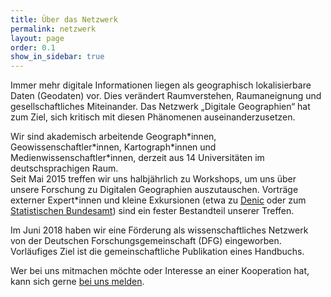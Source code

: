 ```yaml
---
title: Über das Netzwerk
permalink: netzwerk
layout: page
order: 0.1
show_in_sidebar: true
---
```


Immer mehr digitale Informationen liegen als geographisch lokalisierbare Daten (Geodaten) vor. Dies verändert Raumverstehen, Raumaneignung und gesellschaftliches Miteinander. Das Netzwerk „Digitale Geographien“ hat zum Ziel, sich kritisch mit diesen Phänomenen auseinanderzusetzen.

Wir sind akademisch arbeitende Geograph\*innen, Geowissenschaftler\*innen, Kartograph\*innen und Medienwissenschaftler\*innen, derzeit aus 14 Universitäten im deutschsprachigen Raum.  
Seit Mai 2015 treffen wir uns halbjährlich zu Workshops, um uns über unsere Forschung zu Digitalen Geographien auszutauschen. Vorträge externer Expert\*innen und kleine Exkursionen (etwa zu [Denic](/2016-10-21-bericht-workshop-infrastrukturen-digitaler-geographie/) oder zum [Statistischen Bundesamt](/2019-06-06-bericht-workshop-frankfurt/)) sind ein fester Bestandteil unserer Treffen.

Im Juni 2018 haben wir eine Förderung als wissenschaftliches Netzwerk von der Deutschen Forschungsgemeinschaft (DFG) eingeworben. Vorläufiges Ziel ist die gemeinschaftliche Publikation eines Handbuchs.

Wer bei uns mitmachen möchte oder Interesse an einer Kooperation hat, kann sich gerne [bei uns melden](mailto:{{site.email}}).
